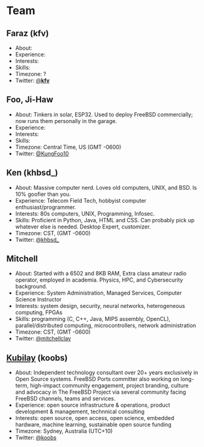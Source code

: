 # Team

## Faraz (kfv)
- About:
- Experience:
- Interests:
- Skills:
- Timezone: ?
- Twitter: [@__kfv__](https://twitter.com/__kfv__)


## Foo, Ji-Haw
- About: Tinkers in solar, ESP32. Used to deploy FreeBSD commercially; now runs them personally in the garage.
- Experience:
- Interests:
- Skills:
- Timezone: Central Time, US (GMT -0600)
- Twitter: [@KungFoo10](https://twitter.com/kungfoo10)

## Ken (khbsd_)
- About: Massive computer nerd. Loves old computers, UNIX, and BSD. Is 10% goofier than you.
- Experience: Telecom Field Tech, hobbyist computer enthusiast/programmer.
- Interests: 80s computers, UNIX, Programming, Infosec.
- Skills: Proficient in Python, Java, HTML and CSS. Can probably pick up whatever else is needed. Desktop Expert, customizer.
- Timezone: CST, (GMT -0600)
- Twitter: [@khbsd_](https://twitter.com/khbsd_)

## Mitchell
- About: Started with a 6502 and 8KB RAM, Extra class amateur radio operator, employed in academia. Physics, HPC, and Cybersecurity background.
- Experience: System Administration, Managed Services, Computer Science Instructor
- Interests: system design, security, neural networks, heterogeneous computing, FPGAs
- Skills: programming (C, C++, Java, MIPS assembly, OpenCL), parallel/distributed computing, microcontrollers, network administration
- Timezone: CST, (GMT -0600)
- Twitter: [@mitchellclay](https://twitter.com/mitchellclay)

## [Kubilay](https://wiki.freebsd.org/KubilayKocak/) (koobs)
- About: Independent technology consultant over 20+ years exclusively in Open Source systems. FreeBSD Ports committer also working on long-term, high-impact community engagement, project branding, culture and advocacy in The FreeBSD Project via several community facing FreeBSD channels, teams and services.
- Experience: open source infrastructure & operations, product development & management, technnical consulting
- Interests: open source, open access, open science, embedded hardware, machine learning, sustainable open source funding
- Timezone: Sydney, Australia (UTC+10)
- Twitter: [@koobs](https://twitter.com/koobs)
